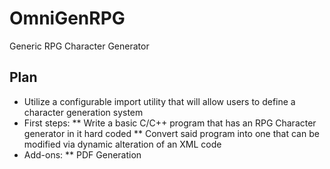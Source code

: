 # OmniGenRPG
Generic RPG Character Generator

## Plan
* Utilize a configurable import utility that will allow users to define a character generation system
* First steps:
** Write a basic C/C++ program that has an RPG Character generator in it hard coded
** Convert said program into one that can be modified via dynamic alteration of an XML code
* Add-ons:
** PDF Generation
